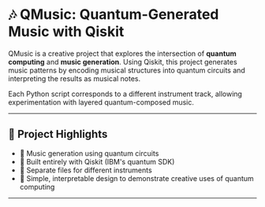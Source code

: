 # 🎶 QMusic: Quantum-Generated Music with Qiskit

QMusic is a creative project that explores the intersection of **quantum computing** and **music generation**. Using Qiskit, this project generates music patterns by encoding musical structures into quantum circuits and interpreting the results as musical notes.

Each Python script corresponds to a different instrument track, allowing experimentation with layered quantum-composed music.

---

## 🌌 Project Highlights

- 🎼 Music generation using quantum circuits
- 🧠 Built entirely with Qiskit (IBM's quantum SDK)
- 🎹 Separate files for different instruments
- 🧪 Simple, interpretable design to demonstrate creative uses of quantum computing

---

